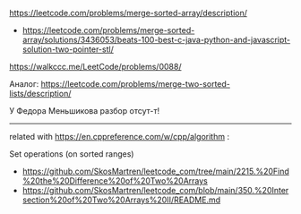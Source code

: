 https://leetcode.com/problems/merge-sorted-array/description/

- https://leetcode.com/problems/merge-sorted-array/solutions/3436053/beats-100-best-c-java-python-and-javascript-solution-two-pointer-stl/

https://walkccc.me/LeetCode/problems/0088/

Аналог: https://leetcode.com/problems/merge-two-sorted-lists/description/

У Федора Меньшикова разбор отсут-т!

_____

related with https://en.cppreference.com/w/cpp/algorithm :

Set operations (on sorted ranges)  
- https://github.com/SkosMartren/leetcode_com/tree/main/2215.%20Find%20the%20Difference%20of%20Two%20Arrays
- https://github.com/SkosMartren/leetcode_com/blob/main/350.%20Intersection%20of%20Two%20Arrays%20II/README.md
